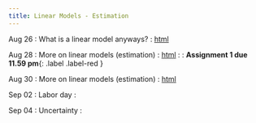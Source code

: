 ```yaml
---
title: Linear Models - Estimation
---
```


Aug 26
: What is a linear model anyways? 
  : [html](https://jlacasa.github.io/stat705_fall2024/classes/day04_08262024)

Aug 28
: More on linear models (estimation)
  : [html](https://jlacasa.github.io/stat705_fall2024/classes/day05_08282024)
: [](#) 
  : **Assignment 1 due 11.59 pm**{: .label .label-red }

Aug 30
: More on linear models (estimation)
  : [html](https://jlacasa.github.io/stat705_fall2024/classes/day06_08302024)

Sep 02
: Labor day
  : 

Sep 04
: Uncertainty 
  : [](https://jlacasa.github.io/stat705_fall2024/classes/day07_09042024)
